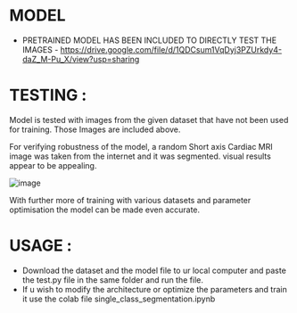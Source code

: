 # MODEL 
- PRETRAINED MODEL HAS BEEN INCLUDED TO DIRECTLY TEST THE IMAGES - https://drive.google.com/file/d/1QDCsum1VqDyj3PZUrkdy4-daZ_M-Pu_X/view?usp=sharing

# TESTING :
Model is tested with images from the given dataset that have not been used for training. Those Images are included above. 

For verifying robustness of the model, a random Short axis Cardiac MRI image was taken from the 
internet and it was segmented. visual results appear to be appealing.

![image](https://user-images.githubusercontent.com/72727518/117295993-28ecd500-ae92-11eb-8f03-38b07ada39fa.png)

With further more of training with various datasets and parameter optimisation the model can be made even accurate.

# USAGE :
- Download the dataset and the model file to ur local computer and paste the test.py file in the same folder and run the file.
- If u wish to modify the architecture or optimize the parameters and train it use the colab file single_class_segmentation.ipynb 